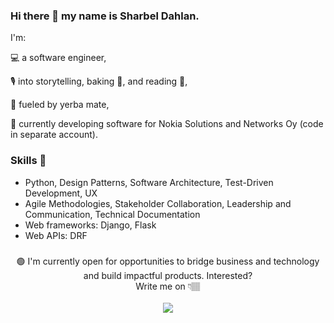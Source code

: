 ### Hi there 👋 my name is Sharbel Dahlan.

I'm:

💻 a software engineer,

🎙 into storytelling, baking 🍕, and reading 📖,

🧉 fueled by yerba mate,

🌱 currently developing software for Nokia Solutions and Networks Oy (code in separate account).

### Skills 🐍
- Python, Design Patterns, Software Architecture, Test-Driven Development, UX
- Agile Methodologies, Stakeholder Collaboration, Leadership and Communication, Technical Documentation
- Web frameworks: Django, Flask
- Web APIs: DRF

###
<div align="center">
🟢 I'm currently open for opportunities to bridge business and technology and build impactful products. Interested?<br>
    Write me on 👇🏽<br><br>
    <a class="button" href="https://www.linkedin.com/in/sharbeldahlan" target="_blank" rel="nofollow noopener">
        <img src="https://img.shields.io/badge/LinkedIn-0077B5?style=for-the-badge&logo=linkedin&logoColor=white" />
    </a>
</div>
